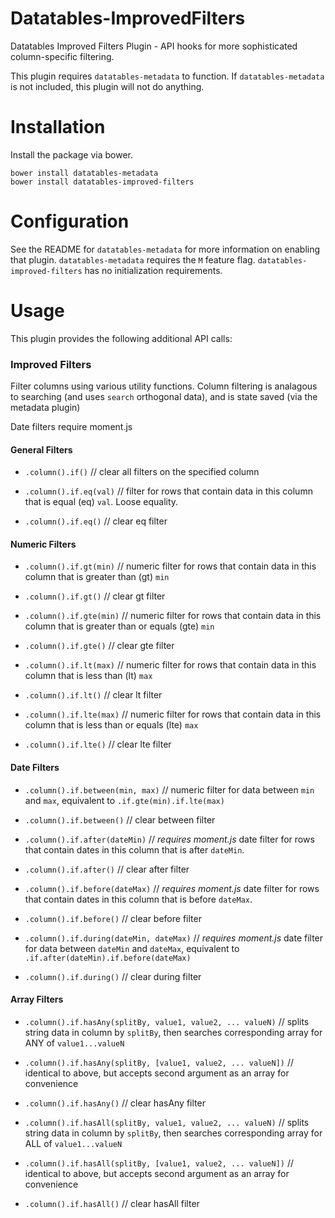 # Datatables-ImprovedFilters
Datatables Improved Filters Plugin - API hooks for more sophisticated column-specific filtering.

This plugin requires `datatables-metadata` to function.  If `datatables-metadata` is not included, this plugin will not do anything.

# Installation

Install the package via bower.

```
bower install datatables-metadata
bower install datatables-improved-filters
```

# Configuration

See the README for `datatables-metadata` for more information on enabling that plugin.  `datatables-metadata` requires the `M` feature flag.
`datatables-improved-filters` has no initialization requirements.

# Usage

This plugin provides the following additional API calls:

### Improved Filters

Filter columns using various utility functions.  Column filtering is analagous to searching (and uses `search` orthogonal data), and is state saved (via the metadata plugin)

Date filters require moment.js

#### General Filters

- `.column().if()` // clear all filters on the specified column

- `.column().if.eq(val)` // filter for rows that contain data in this column that is equal (eq) `val`.  Loose equality.
- `.column().if.eq()` // clear eq filter


#### Numeric Filters

- `.column().if.gt(min)` // numeric filter for rows that contain data in this column that is greater than (gt) `min`
- `.column().if.gt()` // clear gt filter

- `.column().if.gte(min)` // numeric filter for rows that contain data in this column that is greater than or equals (gte) `min`
- `.column().if.gte()` // clear gte filter

- `.column().if.lt(max)` // numeric filter for rows that contain data in this column that is less than (lt) `max`
- `.column().if.lt()` // clear lt filter

- `.column().if.lte(max)` // numeric filter for rows that contain data in this column that is less than or equals (lte) `max`
- `.column().if.lte()` // clear lte filter


#### Date Filters

- `.column().if.between(min, max)` // numeric filter for data between `min` and `max`, equivalent to `.if.gte(min).if.lte(max)`
- `.column().if.between()` // clear between filter

- `.column().if.after(dateMin)` // *requires moment.js* date filter for rows that contain dates in this column that is after `dateMin`.
- `.column().if.after()` // clear after filter

- `.column().if.before(dateMax)` // *requires moment.js* date filter for rows that contain dates in this column that is before `dateMax`.
- `.column().if.before()` // clear before filter

- `.column().if.during(dateMin, dateMax)` // *requires moment.js* date filter for data between `dateMin` and `dateMax`, equivalent to `.if.after(dateMin).if.before(dateMax)`
- `.column().if.during()` // clear during filter


#### Array Filters

- `.column().if.hasAny(splitBy, value1, value2, ... valueN)` // splits string data in column by `splitBy`, then searches corresponding array for ANY of `value1...valueN`
- `.column().if.hasAny(splitBy, [value1, value2, ... valueN])` // identical to above, but accepts second argument as an array for convenience
- `.column().if.hasAny()` // clear hasAny filter

- `.column().if.hasAll(splitBy, value1, value2, ... valueN)` // splits string data in column by `splitBy`, then searches corresponding array for ALL of `value1...valueN`
- `.column().if.hasAll(splitBy, [value1, value2, ... valueN])` // identical to above, but accepts second argument as an array for convenience
- `.column().if.hasAll()` // clear hasAll filter
